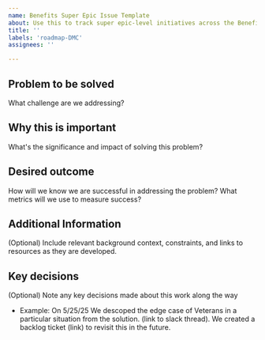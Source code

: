 ```yaml
---
name: Benefits Super Epic Issue Template
about: Use this to track super epic-level initiatives across the Benefits Portfolio
title: ''
labels: 'roadmap-DMC'
assignees: ''

---
```


## Problem to be solved
What challenge are we addressing?


## Why this is important
What's the significance and impact of solving this problem?


## Desired outcome 
How will we know we are successful in addressing the problem? What metrics will we use to measure success?

## Additional Information
(Optional) Include relevant background context, constraints, and links to resources as they are developed.

## Key decisions
(Optional) Note any key decisions made about this work along the way
- Example:  On 5/25/25 We descoped the edge case of Veterans in a particular situation from the solution. (link to slack thread). We created a backlog ticket (link) to revisit this in the future.
